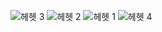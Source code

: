 ![헤헷 3](https://user-images.githubusercontent.com/80503808/203698858-23f89a6f-e6fb-4e9e-b3d2-c1e6d063ef2c.png)
![헤헷 2](https://user-images.githubusercontent.com/80503808/203698866-4d8a0f2d-28c1-4365-bc21-c0092929a5df.png)
![헤헷 1](https://user-images.githubusercontent.com/80503808/203698869-7dccfefa-4a1f-44cb-8995-c7f4fa9fa891.png)
![헤헷 4](https://user-images.githubusercontent.com/80503808/203698873-c033aac2-d8b6-404c-972c-fee065fccf41.png)
